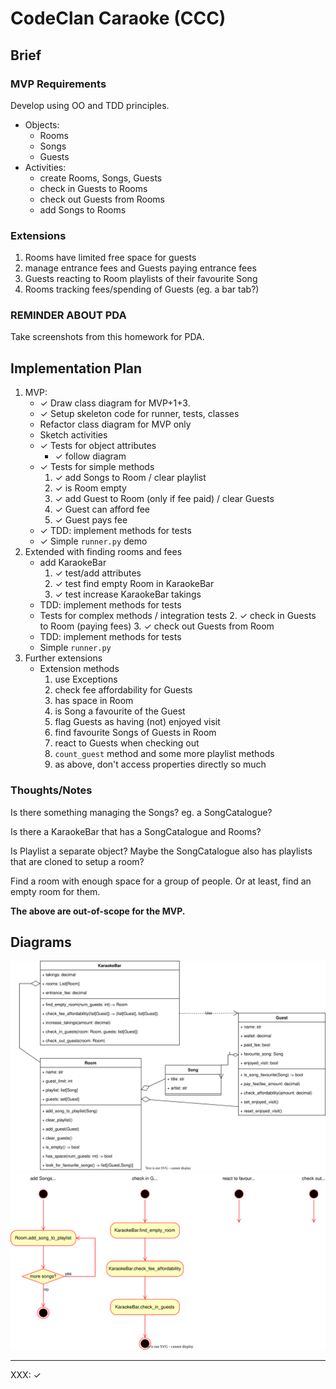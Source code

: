 # CodeClan Caraoke (CCC)

## Brief

### MVP Requirements

Develop using OO and TDD principles.

* Objects:
    * Rooms
    * Songs
    * Guests
* Activities:
    * create Rooms, Songs, Guests
    * check in Guests to Rooms
    * check out Guests from Rooms
    * add Songs to Rooms

### Extensions

1. Rooms have limited free space for guests
2. manage entrance fees and Guests paying entrance fees
3. Guests reacting to Room playlists of their favourite Song
4. Rooms tracking fees/spending of Guests (eg. a bar tab?)

### REMINDER ABOUT PDA

Take screenshots from this homework for PDA.

## Implementation Plan

1. MVP:
    * ✓ Draw class diagram for MVP+1+3.
    * ✓ Setup skeleton code for runner, tests, classes
    * Refactor class diagram for MVP only
    * Sketch activities
    * ✓ Tests for object attributes
        * ✓ follow diagram
    * ✓ Tests for simple methods
        1. ✓ add Songs to Room / clear playlist
        2. ✓ is Room empty
        3. ✓ add Guest to Room (only if fee paid) / clear Guests
        6. ✓ Guest can afford fee
        5. ✓ Guest pays fee
    * ✓ TDD: implement methods for tests
    * ✓ Simple `runner.py` demo
2. Extended with finding rooms and fees
    * add KaraokeBar
        1. ✓ test/add attributes
        1. ✓ test find empty Room in KaraokeBar
        2. ✓ test increase KaraokeBar takings
    * TDD: implement methods for tests
    * Tests for complex methods / integration tests
        2. ✓ check in Guests to Room (paying fees)
        3. ✓ check out Guests from Room
    * TDD: implement methods for tests
    * Simple `runner.py`
2. Further extensions
    * Extension methods
        1. use Exceptions
        1. check fee affordability for Guests
        1. has space in Room
        2. is Song a favourite of the Guest
        6. flag Guests as having (not) enjoyed visit
        6. find favourite Songs of Guests in Room
        7. react to Guests when checking out
        8. `count_guest` method and some more playlist methods
        9. as above, don't access properties directly so much

### Thoughts/Notes

Is there something managing the Songs?  eg. a SongCatalogue?

Is there a KaraokeBar that has a SongCatalogue and Rooms?

Is Playlist a separate object?  Maybe the SongCatalogue also has
playlists that are cloned to setup a room?

Find a room with enough space for a group of people.  Or at least, find
an empty room for them.

<b>The above are out-of-scope for the MVP.</b>

## Diagrams

<!-- ![Classes — 1st attempt](diagrams/classes_1st.drawio.svg) -->
![Classes](diagrams/classes_2nd.drawio.svg)
![Activities](diagrams/activities_1st.drawio.svg)

----
XXX: ✓
